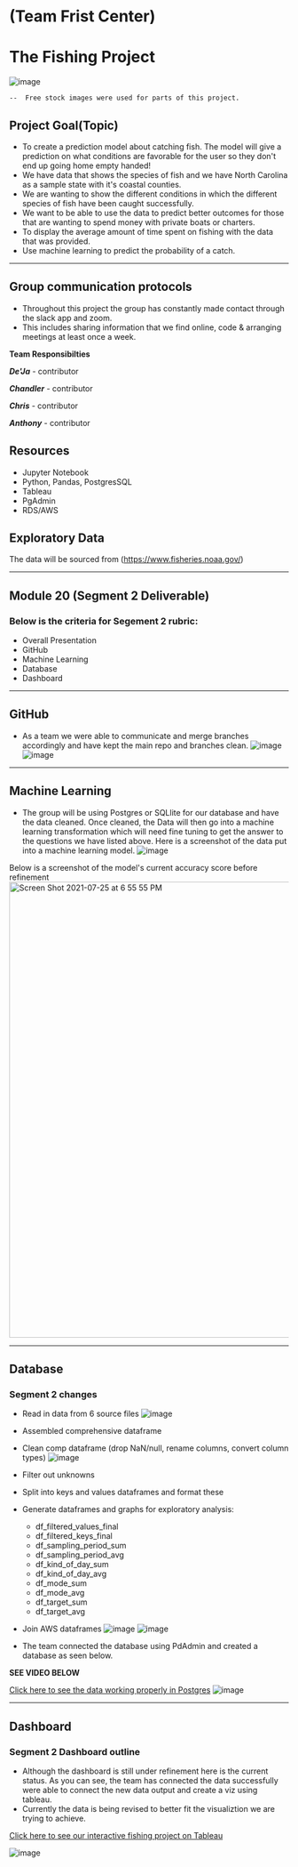 # (Team Frist Center)

# The Fishing Project

![image](https://github.com/ddw26/Team-Vand/blob/antxamp/Resources/Fishingrods.PNG)

    --  Free stock images were used for parts of this project. 
## Project Goal(Topic)
- To create a prediction model about catching fish. The model will give a prediction on what conditions are favorable 
for the user so they don't end up going home empty handed! 
- We have data that shows the species of fish and we have North Carolina as a sample state with it's coastal counties. 
- We are wanting to show the different conditions in which the different species of fish have been caught successfully.
- We want to be able to use the data to predict better outcomes for those that are wanting to spend money with private boats or charters.
- To display the average amount of time spent on fishing with the data that was provided.
- Use machine learning to predict the probability of a catch.

-----------------------------

## Group communication protocols
- Throughout this project the group has constantly made contact through the slack app and zoom. 
- This includes sharing information that we find online, code & arranging meetings at least once a week.

**Team Responsibilties**

***De'Ja*** - contributor

***Chandler*** - contributor

***Chris*** - contributor

***Anthony*** - contributor 


## Resources

- Jupyter Notebook
- Python, Pandas, PostgresSQL
- Tableau
- PgAdmin
- RDS/AWS

## Exploratory Data 

The data will be sourced from (https://www.fisheries.noaa.gov/)

--------------------------

## Module 20 (Segment 2 Deliverable)
### Below is the criteria for Segement 2 rubric:
- Overall Presentation
- GitHub 
- Machine Learning
- Database
- Dashboard

----------------------------

## GitHub
- As a team we were able to communicate and merge branches accordingly and have kept the main repo and branches clean. 
![image](https://github.com/ddw26/Team-Vand/blob/antxamp/Resources/branches.PNG)
![image](https://github.com/ddw26/Team-Frist-Center/blob/antxamp/Resources/githubcollab.PNG)

----------------------------

## Machine Learning
- The group will be using Postgres or SQLlite for our database and have the data cleaned. Once cleaned, the Data will
then go into a machine learning transformation which will need fine tuning to get the answer to the questions we have listed above.
Here is a screenshot of the data put into a machine learning model. 
![image](https://github.com/ddw26/Team-Vand/blob/antxamp/Resources/SS_machine_learn.PNG)

Below is a screenshot of the model's current accuracy score before refinement
<img width="820" alt="Screen Shot 2021-07-25 at 6 55 55 PM" src="https://user-images.githubusercontent.com/80016496/126917556-9d073724-9dab-468b-ba51-8503d0dc9d37.png">

----------------------------

## Database
### Segment 2 changes
- Read in data from 6 source files
![image](https://github.com/ddw26/Team-Frist-Center/blob/antxamp/Resources/6SourceFiles.PNG)
- Assembled comprehensive dataframe
- Clean comp dataframe (drop NaN/null, rename columns, convert column types)
![image](https://github.com/ddw26/Team-Frist-Center/blob/antxamp/Resources/DropNull.PNG)
- Filter out unknowns
- Split into keys and values dataframes and format these
- Generate dataframes and graphs for exploratory analysis:
    - df_filtered_values_final
    - df_filtered_keys_final
    - df_sampling_period_sum
    - df_sampling_period_avg
    - df_kind_of_day_sum
    - df_kind_of_day_avg
    - df_mode_sum
    - df_mode_avg
    - df_target_sum
    - df_target_avg
- Join AWS dataframes
![image](https://github.com/ddw26/Team-Frist-Center/blob/antxamp/Resources/JoinAWS.PNG)
![image](https://github.com/ddw26/Team-Frist-Center/blob/antxamp/Resources/JoinAWS(2).PNG)


- The team connected the database using PdAdmin and created a database as seen below.

**SEE VIDEO BELOW**

[Click here to see the data working properly in Postgres](https://github.com/ddw26/Team-Vand/blob/circle_role_crkaide/sql_database_working_recording.mp4)
![image](https://github.com/ddw26/Team-Vand/blob/antxamp/Resources/database.PNG)

----------------------------

## Dashboard
### Segment 2 Dashboard outline
- Although the dashboard is still under refinement here is the current status. As you can see, the team has connected the data successfully were able to connect the new data output and create a viz using tableau.
- Currently the data is being revised to better fit the visualiztion we are trying to achieve.

[Click here to see our interactive fishing project on Tableau](https://public.tableau.com/views/TheFishingProject/CountiesNC?:language=en-US&:display_count=n&:origin=viz_share_link)

![image](https://github.com/ddw26/Team-Frist-Center/blob/antxamp/Resources/Tableua(1).PNG)
